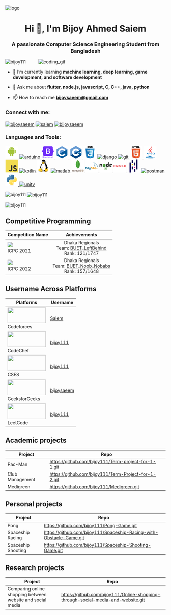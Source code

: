 <!--![logo](https://github.com/bijoy111/bijoy111/blob/main/github_banner.jpg)-->
![logo](https://previews.123rf.com/images/karpenkoilia/karpenkoilia1806/karpenkoilia180600011/102988806-vector-line-web-concept-for-programming-linear-web-banner-for-coding.jpg)
<h1 align="center">Hi 👋, I'm Bijoy Ahmed Saiem</h1>
<h3 align="center">A passionate Computer Science Engineering Student from Bangladesh</h3>

<img align = "right" alt = "coding_gif" width = "400" src = "https://media2.giphy.com/media/qgQUggAC3Pfv687qPC/giphy.gif">

<p align="left"> <img src="https://komarev.com/ghpvc/?username=bijoy111&label=Profile%20views&color=0e75b6&style=flat" alt="bijoy111" /> </p>

- 🌱 I’m currently learning **machine learning, deep learning, game development, and software development**

- 💬 Ask me about **flutter, node.js, javascript, C, C++, java, python**

- 📫 How to reach me **bijoysaeem@gmail.com**

<h3 align="left">Connect with me:</h3>
<p align="left">
<a href="https://fb.com/bijoysaeem" target="blank"><img align="center" src="https://raw.githubusercontent.com/rahuldkjain/github-profile-readme-generator/master/src/images/icons/Social/facebook.svg" alt="bijoysaeem" height="30" width="40" /></a>
<a href="https://codeforces.com/profile/saiem" target="blank"><img align="center" src="https://raw.githubusercontent.com/rahuldkjain/github-profile-readme-generator/master/src/images/icons/Social/codeforces.svg" alt="saiem" height="30" width="40" /></a>
<a href="https://auth.geeksforgeeks.org/user/bijoysaeem" target="blank"><img align="center" src="https://raw.githubusercontent.com/rahuldkjain/github-profile-readme-generator/master/src/images/icons/Social/geeks-for-geeks.svg" alt="bijoysaeem" height="30" width="40" /></a>
</p>

<h3 align="left">Languages and Tools:</h3>
<p align="left"> <a href="https://developer.android.com" target="_blank" rel="noreferrer"> <img src="https://raw.githubusercontent.com/devicons/devicon/master/icons/android/android-original-wordmark.svg" alt="android" width="40" height="40"/> </a> <a href="https://www.arduino.cc/" target="_blank" rel="noreferrer"> <img src="https://cdn.worldvectorlogo.com/logos/arduino-1.svg" alt="arduino" width="40" height="40"/> </a> <a href="https://getbootstrap.com" target="_blank" rel="noreferrer"> <img src="https://raw.githubusercontent.com/devicons/devicon/master/icons/bootstrap/bootstrap-plain-wordmark.svg" alt="bootstrap" width="40" height="40"/> </a> <a href="https://www.cprogramming.com/" target="_blank" rel="noreferrer"> <img src="https://raw.githubusercontent.com/devicons/devicon/master/icons/c/c-original.svg" alt="c" width="40" height="40"/> </a> <a href="https://www.w3schools.com/cpp/" target="_blank" rel="noreferrer"> <img src="https://raw.githubusercontent.com/devicons/devicon/master/icons/cplusplus/cplusplus-original.svg" alt="cplusplus" width="40" height="40"/> </a> <a href="https://www.w3schools.com/css/" target="_blank" rel="noreferrer"> <img src="https://raw.githubusercontent.com/devicons/devicon/master/icons/css3/css3-original-wordmark.svg" alt="css3" width="40" height="40"/> </a> <a href="https://www.djangoproject.com/" target="_blank" rel="noreferrer"> <img src="https://cdn.worldvectorlogo.com/logos/django.svg" alt="django" width="40" height="40"/> </a>  <a href="https://git-scm.com/" target="_blank" rel="noreferrer"> <img src="https://www.vectorlogo.zone/logos/git-scm/git-scm-icon.svg" alt="git" width="40" height="40"/> </a> <a href="https://www.w3.org/html/" target="_blank" rel="noreferrer"> <img src="https://raw.githubusercontent.com/devicons/devicon/master/icons/html5/html5-original-wordmark.svg" alt="html5" width="40" height="40"/> </a> <a href="https://www.java.com" target="_blank" rel="noreferrer"> <img src="https://raw.githubusercontent.com/devicons/devicon/master/icons/java/java-original.svg" alt="java" width="40" height="40"/> </a> <a href="https://developer.mozilla.org/en-US/docs/Web/JavaScript" target="_blank" rel="noreferrer"> <img src="https://raw.githubusercontent.com/devicons/devicon/master/icons/javascript/javascript-original.svg" alt="javascript" width="40" height="40"/> </a> <a href="https://kotlinlang.org" target="_blank" rel="noreferrer"> <img src="https://www.vectorlogo.zone/logos/kotlinlang/kotlinlang-icon.svg" alt="kotlin" width="40" height="40"/> </a> <a href="https://www.linux.org/" target="_blank" rel="noreferrer"> <img src="https://raw.githubusercontent.com/devicons/devicon/master/icons/linux/linux-original.svg" alt="linux" width="40" height="40"/> </a> <a href="https://www.mathworks.com/" target="_blank" rel="noreferrer"> <img src="https://upload.wikimedia.org/wikipedia/commons/2/21/Matlab_Logo.png" alt="matlab" width="40" height="40"/> </a> <a href="https://www.mongodb.com/" target="_blank" rel="noreferrer"> <img src="https://raw.githubusercontent.com/devicons/devicon/master/icons/mongodb/mongodb-original-wordmark.svg" alt="mongodb" width="40" height="40"/> </a> <a href="https://www.mysql.com/" target="_blank" rel="noreferrer"> <img src="https://raw.githubusercontent.com/devicons/devicon/master/icons/mysql/mysql-original-wordmark.svg" alt="mysql" width="40" height="40"/> </a> <a href="https://nodejs.org" target="_blank" rel="noreferrer"> <img src="https://raw.githubusercontent.com/devicons/devicon/master/icons/nodejs/nodejs-original-wordmark.svg" alt="nodejs" width="40" height="40"/> </a> <a href="https://www.oracle.com/" target="_blank" rel="noreferrer"> <img src="https://raw.githubusercontent.com/devicons/devicon/master/icons/oracle/oracle-original.svg" alt="oracle" width="40" height="40"/> </a> <a href="https://pandas.pydata.org/" target="_blank" rel="noreferrer"> <img src="https://raw.githubusercontent.com/devicons/devicon/2ae2a900d2f041da66e950e4d48052658d850630/icons/pandas/pandas-original.svg" alt="pandas" width="40" height="40"/> </a> <a href="https://postman.com" target="_blank" rel="noreferrer"> <img src="https://www.vectorlogo.zone/logos/getpostman/getpostman-icon.svg" alt="postman" width="40" height="40"/> </a> <a href="https://www.python.org" target="_blank" rel="noreferrer"> <img src="https://raw.githubusercontent.com/devicons/devicon/master/icons/python/python-original.svg" alt="python" width="40" height="40"/> </a> <a href="https://unity.com/" target="_blank" rel="noreferrer"> <img src="https://www.vectorlogo.zone/logos/unity3d/unity3d-icon.svg" alt="unity" width="40" height="40"/> </a> </p>

<p><img align="left" src="https://github-readme-stats.vercel.app/api/top-langs?username=bijoy111&show_icons=true&locale=en&layout=compact" alt="bijoy111" /></p>

<p>&nbsp;<img align="center" src="https://github-readme-stats.vercel.app/api?username=bijoy111&show_icons=true&locale=en" alt="bijoy111" /></p>

<p><img align="center" src="https://github-readme-streak-stats.herokuapp.com/?user=bijoy111&" alt="bijoy111" /></p>



## Competitive Programming
| Competition Name| Achievements |
| :----- | :----: |
| <img width="120px" src="https://www.hmc.edu/about-hmc/wp-content/uploads/sites/2/2019/01/icpc19.png" /> <br /> ICPC 2021 | Dhaka Regionals <br />           Team: [BUET_LeftBehind]  <br /> Rank: 121/1747 |
| <img width="120px" src="https://www.hmc.edu/about-hmc/wp-content/uploads/sites/2/2019/01/icpc19.png" /> <br /> ICPC 2022 | Dhaka Regionals <br /> Team: [BUET_Noob_Nobabs] <br /> Rank: 157/1648 |

[BUET_LeftBehind]: https://algo.codemarshal.org/contests/icpc-dhaka-21-preli/standings?page=1
[BUET_Noob_Nobabs]: https://algo.codemarshal.org/contests/icpc-dhaka-22-preli/standings?page=1








## Username Across Platforms

| Platforms            | Username                                                          |
| ----------- |  ----------------------------------------------------------------- |
| <img width="120px" height="50px" src="https://miro.medium.com/v2/resize:fit:1200/1*iPZ00kImJY8oVioV5Dy75A.jpeg" /> <br /> Codeforces            | [Saiem](https://codeforces.com/profile/Saiem) |
| <img width="120px" height="50px" src="https://upload.wikimedia.org/wikipedia/en/thumb/7/7b/Codechef%28new%29_logo.svg/1200px-Codechef%28new%29_logo.svg.png" /> <br /> CodeChef               | [bijoy111](https://www.codechef.com/users/bijoy111)                     |
| <img width="120px" height="50px" src="https://cses.fi/logo.png?1" /> <br /> CSES                   | [bijoy111](https://cses.fi/user/54530)                 |
| <img width="120px" height="50px" src="https://upload.wikimedia.org/wikipedia/commons/thumb/4/43/GeeksforGeeks.svg/2560px-GeeksforGeeks.svg.png" /> <br /> GeeksforGeeks                 | [bijoysaeem](https://auth.geeksforgeeks.org/user/bijoysaeem/?utm_source=geeksforgeeks&utm_medium=my_profile&utm_campaign=auth_user)       |
| <img width="120px" height="50px" src="https://miro.medium.com/v2/resize:fit:1200/0*MRBGy-Gjd9PRl_HS.jpeg" /> <br /> LeetCode            | [bijoy111](https://leetcode.com/bijoy111/) |

## Academic projects

| Project | Repo |
| ----------- | ----------- |
| Pac-Man  | https://github.com/bijoy111/Term-project-for-1-1.git |
| Club Management  | https://github.com/bijoy111/Term-Project-for-1-2.git |
| Medigreen  | https://github.com/bijoy111/Medigreen.git |

## Personal projects 

| Project | Repo |
| ----------- | ----------- |
| Pong  | https://github.com/bijoy111/Pong-Game.git |
| Spaceship Racing  | https://github.com/bijoy111/Spaceship-Racing-with-Obstacle-Game.git |
| Spaceship Shooting  | https://github.com/bijoy111/Spaceship-Shooting-Game.git |

## Research projects

| Project | Repo |
| ----------- | ----------- |
| Comparing online shopping between website and social media  | https://github.com/bijoy111/Online-shopping-through-social-media-and-website.git |

